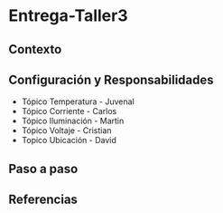 # Entrega-Taller3

## Contexto

## Configuración y Responsabilidades
* Tópico Temperatura - Juvenal
* Tópico Corriente - Carlos
* Tópico Iluminación - Martin
* Tópico Voltaje - Cristian
* Topico Ubicación - David

## Paso a paso

## Referencias
